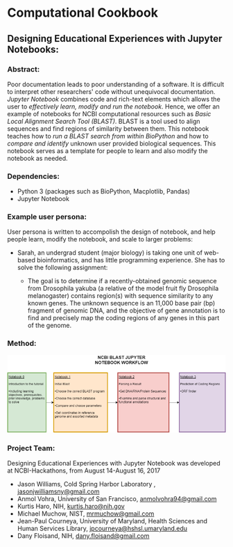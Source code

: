 # Computational Cookbook

## Designing Educational Experiences with Jupyter Notebooks:

### Abstract:
Poor documentation leads to poor understanding of a software. It is difficult to interpret other researchers' code without unequivocal documentation. *Jupyter Notebook* combines code and rich-text elements which allows the user to *effectively learn, modify and run the notebook*. Hence, we offer an example of notebooks for NCBI computational resources such as *Basic Local Alignment Search Tool (BLAST)*. BLAST is a tool used to align sequences and find regions of similarity between them. This notebook teaches how to *run a BLAST search from within BioPython* and how to *compare and identify* unknown user provided biological sequences. This notebook serves as a template for people to learn and also modify the notebook as needed.

### Dependencies:
* Python 3 (packages such as BioPython, Macplotlib, Pandas)
* Jupyter Notebook

### Example user persona:
User persona is written to accompolish the design of notebook, and help people learn, modify the notebook, and scale to larger problems:

* Sarah, an undergrad student (major biology) is taking one unit of web-based bioinformatics, and has little programming experience. She has to solve the following assignment:

  * The goal is to determine if a recently-obtained genomic sequence from Drosophila yakuba (a
relative of the model fruit fly Drosophila melanogaster) contains region(s) with sequence
similarity to any known genes. The unknown sequence is an 11,000 base pair (bp) fragment of
genomic DNA, and the objective of gene annotation is to find and precisely map the coding
regions of any genes in this part of the genome.

### Method:
![Workflow_Jupyter.png](/presentations/Workflow_Jupyter.png?raw=true "Workflow_Jupyter.png")

### Project Team:

Designing Educational Experiences with Jupyter Notebook was developed at NCBI-Hackathons, from August 14-August 16, 2017

* Jason Williams, Cold Spring Harbor Laboratory , jasonjwilliamsny@gmail.com
* Anmol Vohra, University of San Francisco, anmolvohra94@gmail.com
* Kurtis Haro, NIH, kurtis.haro@nih.gov
* Michael Muchow, NIST, mrmuchow@gmail.com
* Jean-Paul Courneya, University of Maryland, Health Sciences and Human Services Library, jpcourneya@hshsl.umaryland.edu
* Dany Floisand, NIH, dany.floisand@gmail.com




